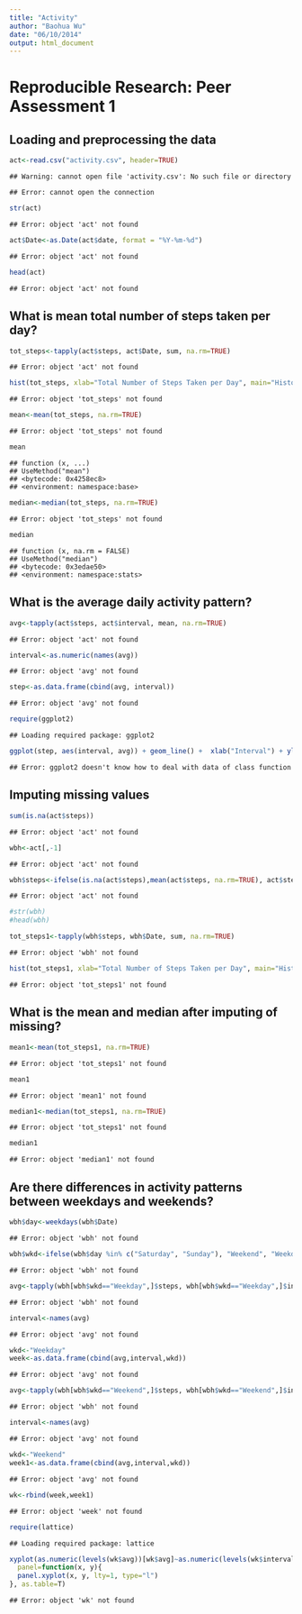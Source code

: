 ```yaml
---
title: "Activity"
author: "Baohua Wu"
date: "06/10/2014"
output: html_document
---
```


# Reproducible Research: Peer Assessment 1

## Loading and preprocessing the data


```r
act<-read.csv("activity.csv", header=TRUE)
```

```
## Warning: cannot open file 'activity.csv': No such file or directory
```

```
## Error: cannot open the connection
```

```r
str(act)
```

```
## Error: object 'act' not found
```

```r
act$Date<-as.Date(act$date, format = "%Y-%m-%d")
```

```
## Error: object 'act' not found
```

```r
head(act)
```

```
## Error: object 'act' not found
```

## What is mean total number of steps taken per day?

```r
tot_steps<-tapply(act$steps, act$Date, sum, na.rm=TRUE)
```

```
## Error: object 'act' not found
```

```r
hist(tot_steps, xlab="Total Number of Steps Taken per Day", main="Histogram for Total Number of Steps per Day")
```

```
## Error: object 'tot_steps' not found
```

```r
mean<-mean(tot_steps, na.rm=TRUE)
```

```
## Error: object 'tot_steps' not found
```

```r
mean
```

```
## function (x, ...) 
## UseMethod("mean")
## <bytecode: 0x4258ec8>
## <environment: namespace:base>
```

```r
median<-median(tot_steps, na.rm=TRUE)
```

```
## Error: object 'tot_steps' not found
```

```r
median
```

```
## function (x, na.rm = FALSE) 
## UseMethod("median")
## <bytecode: 0x3edae50>
## <environment: namespace:stats>
```

## What is the average daily activity pattern?

```r
avg<-tapply(act$steps, act$interval, mean, na.rm=TRUE)
```

```
## Error: object 'act' not found
```

```r
interval<-as.numeric(names(avg))
```

```
## Error: object 'avg' not found
```

```r
step<-as.data.frame(cbind(avg, interval))
```

```
## Error: object 'avg' not found
```

```r
require(ggplot2)
```

```
## Loading required package: ggplot2
```

```r
ggplot(step, aes(interval, avg)) + geom_line() +  xlab("Interval") + ylab("Avg Steps")
```

```
## Error: ggplot2 doesn't know how to deal with data of class function
```


## Imputing missing values

```r
sum(is.na(act$steps)) 
```

```
## Error: object 'act' not found
```

```r
wbh<-act[,-1]
```

```
## Error: object 'act' not found
```

```r
wbh$steps<-ifelse(is.na(act$steps),mean(act$steps, na.rm=TRUE), act$steps)
```

```
## Error: object 'act' not found
```

```r
#str(wbh)
#head(wbh)

tot_steps1<-tapply(wbh$steps, wbh$Date, sum, na.rm=TRUE)
```

```
## Error: object 'wbh' not found
```

```r
hist(tot_steps1, xlab="Total Number of Steps Taken per Day", main="Histogram for Total Number of Steps per Day")
```

```
## Error: object 'tot_steps1' not found
```

## What is the mean and median after imputing of missing?


```r
mean1<-mean(tot_steps1, na.rm=TRUE)
```

```
## Error: object 'tot_steps1' not found
```

```r
mean1
```

```
## Error: object 'mean1' not found
```

```r
median1<-median(tot_steps1, na.rm=TRUE)
```

```
## Error: object 'tot_steps1' not found
```

```r
median1
```

```
## Error: object 'median1' not found
```

## Are there differences in activity patterns between weekdays and weekends?


```r
wbh$day<-weekdays(wbh$Date)
```

```
## Error: object 'wbh' not found
```

```r
wbh$wkd<-ifelse(wbh$day %in% c("Saturday", "Sunday"), "Weekend", "Weekday")
```

```
## Error: object 'wbh' not found
```

```r
avg<-tapply(wbh[wbh$wkd=="Weekday",]$steps, wbh[wbh$wkd=="Weekday",]$interval, mean, na.rm=TRUE)
```

```
## Error: object 'wbh' not found
```

```r
interval<-names(avg)
```

```
## Error: object 'avg' not found
```

```r
wkd<-"Weekday"
week<-as.data.frame(cbind(avg,interval,wkd))
```

```
## Error: object 'avg' not found
```

```r
avg<-tapply(wbh[wbh$wkd=="Weekend",]$steps, wbh[wbh$wkd=="Weekend",]$interval, mean, na.rm=TRUE)
```

```
## Error: object 'wbh' not found
```

```r
interval<-names(avg)
```

```
## Error: object 'avg' not found
```

```r
wkd<-"Weekend"
week1<-as.data.frame(cbind(avg,interval,wkd))
```

```
## Error: object 'avg' not found
```

```r
wk<-rbind(week,week1)
```

```
## Error: object 'week' not found
```

```r
require(lattice)
```

```
## Loading required package: lattice
```

```r
xyplot(as.numeric(levels(wk$avg))[wk$avg]~as.numeric(levels(wk$interval))[wk$interval] |wk$wkd, wk,layout = c(1, 2), xlab="Interval", ylab="Number of Steps",
  panel=function(x, y){
  panel.xyplot(x, y, lty=1, type="l")
}, as.table=T)
```

```
## Error: object 'wk' not found
```

